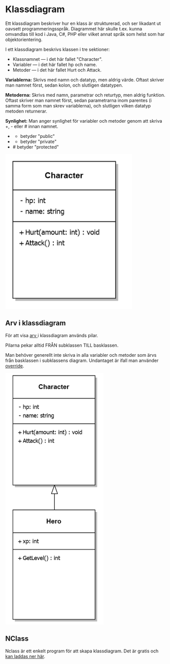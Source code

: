 # Klassdiagram

Ett klassdiagram beskriver hur en klass är strukturerad, och ser likadant ut oavsett programmeringsspråk. Diagrammet här skulle t.ex. kunna omvandlas till kod i Java, C\#, PHP eller vilket annat språk som helst som har objektorientering.

I ett klassdiagram beskrivs klassen i tre sektioner:

* Klassnamnet — i det här fallet "Character".
* Variabler — i det här fallet hp och name.
* Metoder — i det här fallet Hurt och Attack.

**Variablerna:** Skrivs med namn och datatyp, men aldrig värde. Oftast skriver man namnet först, sedan kolon, och slutligen datatypen.

**Metoderna:** Skrivs med namn, parametrar och returtyp, men aldrig funktion. Oftast skriver man namnet först, sedan parametrarna inom parentes \(i samma form som man skrev variablerna\), och slutligen vilken datatyp metoden returnerar.

**Synlighet:** Man anger synlighet för variabler och metoder genom att skriva +, - eller \# innan namnet.

* + betyder "public"
* - betyder "private"
* \# betyder "protected"

![](.gitbook/assets/image%20%2816%29.png) 

## Arv i klassdiagram

För att visa [arv ](arv.md)i klassdiagram används pilar.

Pilarna pekar alltid FRÅN subklassen TILL basklassen.

Man behöver generellt inte skriva in alla variabler och metoder som ärvs från basklassen i subklassens diagram. Undantaget är ifall man använder [override](virtual-override.md).

![](.gitbook/assets/image%20%2817%29.png) 

## NClass

Nclass är ett enkelt program för att skapa klassdiagram. Det är gratis och [kan laddas ner här](http://www.google.com/url?q=http%3A%2F%2Fnclass.sourceforge.net%2F&sa=D&sntz=1&usg=AFQjCNH-E6IhpQ3vcfOLuWdAaRHZ_8__-Q).


